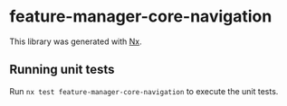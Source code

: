 # feature-manager-core-navigation

This library was generated with [Nx](https://nx.dev).

## Running unit tests

Run `nx test feature-manager-core-navigation` to execute the unit tests.
